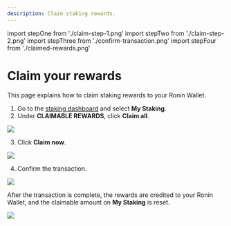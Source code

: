 ```yaml
---
description: Claim staking rewards.
---
```

import stepOne from './claim-step-1.png'
import stepTwo from './claim-step-2.png'
import stepThree from './confirm-transaction.png'
import stepFour from './claimed-rewards.png'

# Claim your rewards
This page explains how to claim staking rewards to your Ronin Wallet.

1. Go to the [staking dashboard](https://saigon-staking.roninchain.com/) and select **My Staking**.
2. Under **CLAIMABLE REWARDS**, click **Claim all**.

<img src={stepOne} width={1280} />

3. Click **Claim now**.

<img src={stepTwo} width={416} />

4. Confirm the transaction.

<img src={stepThree} width={375} />

After the transaction is complete, the rewards are credited to your Ronin Wallet, and the claimable amount on **My Staking** is reset.

<img src={stepFour} width={1280} />